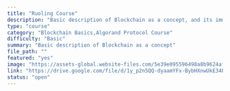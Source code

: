 ```yaml
---
title: "Ruoling Course"
description: "Basic description of Blockchain as a concept, and its immutability. Introduction on Blockchain consensus protocol, Blockchain trilema and Blockchain applications. For Developers Interested in Alogrand technologies and Integrations to learn more general information \n\nBy the end of this module, you should know what is a Blockchain and its possible Applications"
type: "course"
category: "Blockchain Basics,Algorand Protocol Course"
difficulty: "Basic"
summary: "Basic description of Blockchain as a concept"
file_path: ""
featured: "yes"
image: "https://assets-global.website-files.com/5e39e095596498a8b9624af1/5ffca6e3e0d8ad9231cc2af6_Portfolio-course---final.png"
link: "https://drive.google.com/file/d/1y_p2n5QQ-dyaamYFx-BybHXnwUkE34Pi/view?usp=sharing"
status: "open"
---
```

